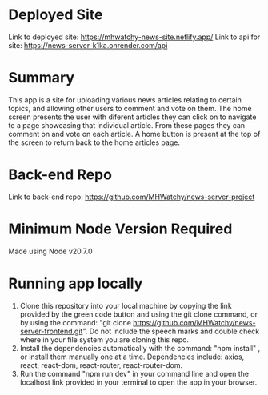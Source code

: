 # Deployed Site 

Link to deployed site: https://mhwatchy-news-site.netlify.app/ 
Link to api for site: https://news-server-k1ka.onrender.com/api

# Summary 

This app is a site for uploading various news articles relating to certain topics, and allowing other users to comment and vote on them. The home screen presents the user with diferent articles they can click on to navigate to a page showcasing that individual article. From these pages they can comment on and vote on each article. A home button is present at the top of the screen to return back to the home articles page. 

# Back-end Repo 

Link to back-end repo: https://github.com/MHWatchy/news-server-project 

# Minimum Node Version Required

Made using Node v20.7.0

# Running app locally 

1) Clone this repository into your local machine by copying the link provided by the green code button and using the git clone command, or by using the command: "git clone https://github.com/MHWatchy/news-server-frontend.git". Do not include the speech marks and double check where in your file system you are cloning this repo. 
2) Install the dependencies automatically with the command: "npm install" , or install them manually one at a time. Dependencies include: axios, react, react-dom, react-router, react-router-dom. 
3) Run the command "npm run dev" in your command line and open the localhost link provided in your terminal to open the app in your browser. 